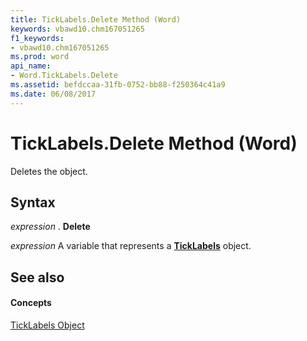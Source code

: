 ```yaml
---
title: TickLabels.Delete Method (Word)
keywords: vbawd10.chm167051265
f1_keywords:
- vbawd10.chm167051265
ms.prod: word
api_name:
- Word.TickLabels.Delete
ms.assetid: befdccaa-31fb-0752-bb88-f250364c41a9
ms.date: 06/08/2017
---
```



# TickLabels.Delete Method (Word)

Deletes the object.


## Syntax

 _expression_ . **Delete**

 _expression_ A variable that represents a **[TickLabels](Word.TickLabels.md)** object.


## See also


#### Concepts


[TickLabels Object](Word.TickLabels.md)

